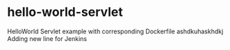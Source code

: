 # hello-world-servlet
HelloWorld Servlet example with corresponding Dockerfile
ashdkuhaskhdkj
Adding new line for Jenkins
